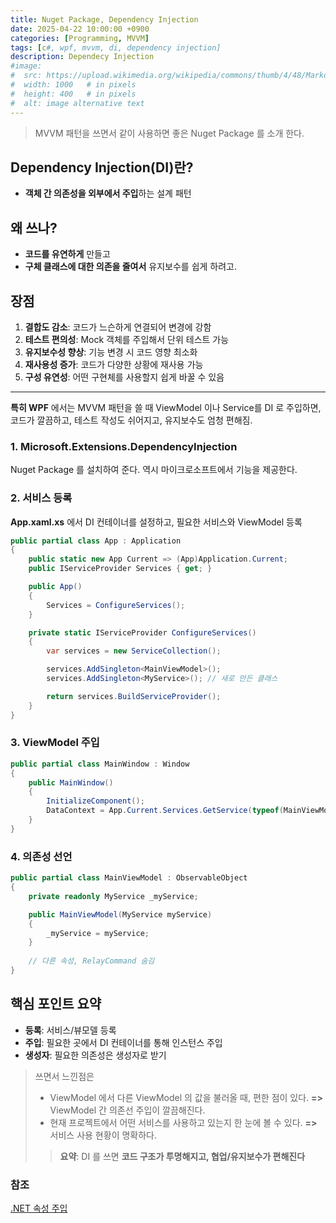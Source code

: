 ```yaml
---
title: Nuget Package, Dependency Injection
date: 2025-04-22 10:00:00 +0900
categories: [Programming, MVVM]
tags: [c#, wpf, mvvm, di, dependency injection]
description: Dependecy Injection
#image:
#  src: https://upload.wikimedia.org/wikipedia/commons/thumb/4/48/Markdown-mark.svg/1200px-Markdown-mark.svg.png
#  width: 1000   # in pixels
#  height: 400   # in pixels
#  alt: image alternative text
---
```


> MVVM 패턴을 쓰면서 같이 사용하면 좋은 Nuget Package 를 소개 한다.

## Dependency Injection(DI)란?
- **객체 간 의존성을 외부에서 주입**하는 설계 패턴

## 왜 쓰나?
- **코드를 유연하게** 만들고
- **구체 클래스에 대한 의존을 줄여서** 유지보수를 쉽게 하려고.

## 장점
1. **결합도 감소**: 코드가 느슨하게 연결되어 변경에 강함
2. **테스트 편의성**: Mock 객체를 주입해서 단위 테스트 가능
3. **유지보수성 향상**: 기능 변경 시 코드 영향 최소화
4. **재사용성 증가**: 코드가 다양한 상황에 재사용 가능
5. **구성 유연성**: 어떤 구현체를 사용할지 쉽게 바꿀 수 있음

---
**특히 WPF** 에서는 MVVM 패턴을 쓸 때 ViewModel 이나 Service를 DI 로 주입하면, 코드가 깔끔하고, 테스트 작성도 쉬어지고, 유지보수도 엄청 편해짐.

### 1. Microsoft.Extensions.DependencyInjection
Nuget Package 를 설치하여 준다.
역시 마이크로소프트에서 기능을 제공한다.

### 2. 서비스 등록
**App.xaml.xs** 에서 DI 컨테이너를 설정하고, 필요한 서비스와 ViewModel 등록
```cs
public partial class App : Application
{
    public static new App Current => (App)Application.Current;
    public IServiceProvider Services { get; }

    public App()
    {
        Services = ConfigureServices();
    }

    private static IServiceProvider ConfigureServices()
    {
        var services = new ServiceCollection();

        services.AddSingleton<MainViewModel>();
        services.AddSingleton<MyService>(); // 새로 만든 클래스

        return services.BuildServiceProvider();
    }
}
```

### 3. ViewModel 주입
```cs
public partial class MainWindow : Window
{
    public MainWindow()
    {
        InitializeComponent();
        DataContext = App.Current.Services.GetService(typeof(MainViewModel));
    }
}
```

### 4. 의존성 선언
```cs
public partial class MainViewModel : ObservableObject
{
    private readonly MyService _myService;

    public MainViewModel(MyService myService)
    {
        _myService = myService;
    }
	
	// 다른 속성, RelayCommand 숨김
}
```

## 핵심 포인트 요약
- **등록**: 서비스/뷰모델 등록
- **주입**: 필요한 곳에서 DI 컨테이너를 통해 인스턴스 주입
- **생성자**: 필요한 의존성은 생성자로 받기

> 쓰면서 느낀점은
> - ViewModel 에서 다른 ViewModel 의 값을 불러올 때, 편한 점이 있다.
>  **=>** ViewModel 간 의존선 주입이 깔끔해진다.
> - 현재 프로젝트에서 어떤 서비스를 사용하고 있는지 한 눈에 볼 수 있다.
> **=>** 서비스 사용 현황이 명확하다.
>> **요약**: DI 를 쓰면 **코드 구조가 투명해지고, 협업/유지보수가 편해진다**

### 참조
[.NET 속성 주입](https://learn.microsoft.com/ko-kr/dotnet/core/extensions/dependency-injection)